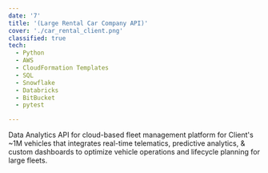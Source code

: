 ```yaml
---
date: '7'
title: '(Large Rental Car Company API)'
cover: './car_rental_client.png'
classified: true
tech:
  - Python
  - AWS
  - CloudFormation Templates
  - SQL
  - Snowflake
  - Databricks
  - BitBucket
  - pytest

---
```


Data Analytics API for cloud-based fleet management platform for Client's ~1M vehicles that integrates real-time telematics, predictive analytics, & custom dashboards to optimize vehicle operations and lifecycle planning for large fleets.